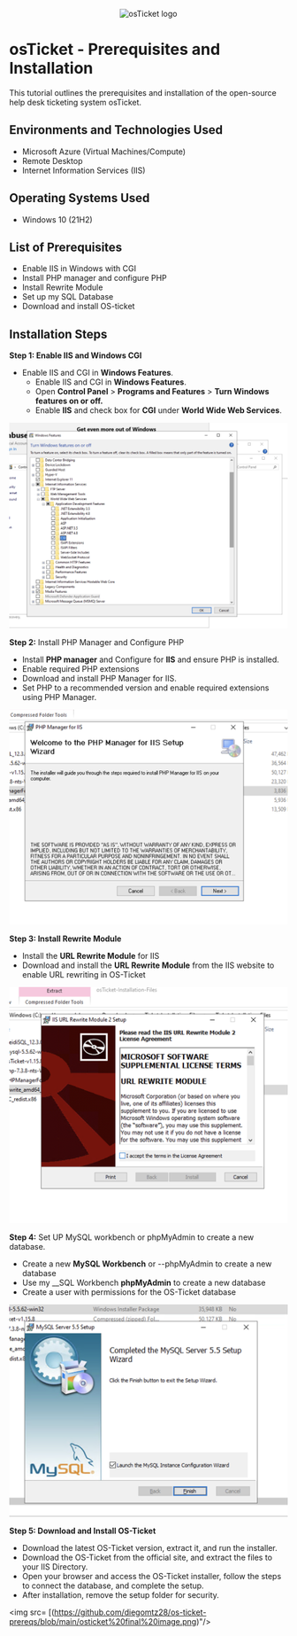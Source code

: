 <p align="center">
<img src="https://i.imgur.com/Clzj7Xs.png" alt="osTicket logo"/>
</p>

<h1>osTicket - Prerequisites and Installation</h1>
This tutorial outlines the prerequisites and installation of the open-source help desk ticketing system osTicket.<br />






<h2>Environments and Technologies Used</h2>

- Microsoft Azure (Virtual Machines/Compute)
- Remote Desktop
- Internet Information Services (IIS)

<h2>Operating Systems Used </h2>

- Windows 10</b> (21H2)

<h2>List of Prerequisites</h2>

- Enable IIS in Windows with CGI
- Install PHP manager and configure PHP 
- Install Rewrite Module
- Set up my SQL Database
- Download and install OS-ticket

<h2>Installation Steps</h2>

__Step 1: Enable IIS and Windows CGI__ 
- Enable IIS and CGI in __Windows Features__.
  -  Enable IIS and CGI in __Windows Features__.
  -  Open __Control Panel__ > __Programs and Features__ > __Turn Windows features on or off.__
  -  Enable __IIS__ and check box for __CGI__ under __World Wide Web Services__.
  
<img src="https://github.com/diegomtz28/os-ticket-prereqs/blob/main/enabling%20iis.png"/>

__Step 2:__ Install PHP Manager and Configure PHP
- Install __PHP manager__ and Configure for __IIS__ and ensure PHP is installed. 
- Enable required PHP extensions
- Download and install PHP Manager for IIS.
- Set PHP to a recommended version and enable required extensions using PHP Manager.

<img src="https://github.com/diegomtz28/os-ticket-prereqs/blob/main/Installing%20PHP.png"/>

__Step 3: Install Rewrite Module__
- Install the __URL Rewrite Module__ for IIS
- Download and install the __URL Rewrite Module__ from the IIS website to enable URL rewriting in OS-Ticket

<img src="https://github.com/diegomtz28/os-ticket-prereqs/blob/main/Rewrite%20Module.png"/>

__Step 4:__ Set UP MySQL workbench or phpMyAdmin to create a new database. 
- Create a new __MySQL Workbench__ or --phpMyAdmin to create a new database
- Use my __SQL Workbench __phpMyAdmin__ to create a new database 
- Create a user with permissions for the OS-Ticket database

<img src= "https://github.com/diegomtz28/os-ticket-prereqs/blob/main/Sql%20Database.png"/>

__Step 5: Download and Install OS-Ticket__
- Download the latest OS-Ticket version, extract it, and run the installer. 
- Download the OS-Ticket from the official site, and extract the files to your IIS Directory.
- Open your browser and access the OS-Ticket installer, follow the steps to connect the database, and complete the setup.
- After installation, remove the setup folder for security.

<img src= [(https://github.com/diegomtz28/os-ticket-prereqs/blob/main/osticket%20final%20image.png)"/>

